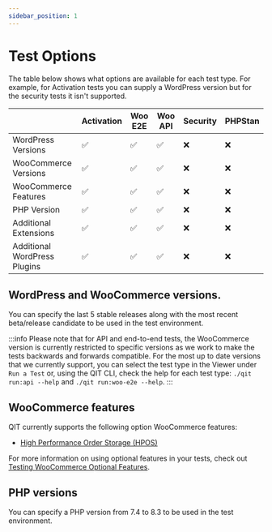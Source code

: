 ```yaml
---
sidebar_position: 1
---
```


# Test Options

The table below shows what options are available for each test type. For example, for Activation tests you can supply a WordPress version but for the security tests it isn't supported.

|                              | Activation | Woo E2E | Woo API | Security | PHPStan |
| ---------------------------- | ---------- |---------|---------| -------- | ------- |
| WordPress Versions           | ✅         | ✅       | ✅       | ❌       | ❌      |
| WooCommerce Versions         | ✅         | ✅       | ✅       | ❌       | ❌      |
| WooCommerce Features         | ✅         | ✅       | ✅       | ❌       | ❌      |
| PHP Version                  | ✅         | ✅       | ✅       | ❌       | ❌      |
| Additional Extensions        | ✅         | ✅       | ✅       | ❌       | ❌      |
| Additional WordPress Plugins | ✅         | ✅       | ✅       | ❌       | ❌      |

## WordPress and WooCommerce versions.

You can specify the last 5 stable releases along with the most recent beta/release candidate to be used in the test environment.

:::info
Please note that for API and end-to-end tests, the WooCommerce version is currently restricted to specific versions as we work to make the tests backwards and forwards compatible. For the most up to date versions that we currently support, you can select the test type in the Viewer under `Run a Test` or, using the QIT CLI, check the help for each test type: `./qit run:api --help` and `./qit run:woo-e2e --help`.
:::

## WooCommerce features

QIT currently supports the following option WooCommerce features:

- [High Performance Order Storage (HPOS)](https://developer.woocommerce.com/roadmap/high-performance-order-storage/)

For more information on using optional features in your tests, check out [Testing WooCommerce Optional Features](../cli/running-tests#using-optional-features).

## PHP versions

You can specify a PHP version from 7.4 to 8.3 to be used in the test environment.
